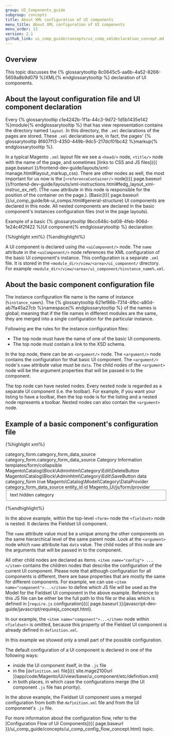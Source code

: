 ```yaml
---
group: UI_Components_guide
subgroup: concepts
title: About XML сonfiguration of UI сomponents
menu_title: About XML сonfiguration of UI сomponents
menu_order: 13
version: 2.1
github_link: ui_comp_guide/concepts/ui_comp_xmldeclaration_concept.md
---
```


## Overview

This topic discusses the {% glossarytooltip 8c0645c5-aa6b-4a52-8266-5659a8b9d079 %}XML{% endglossarytooltip %} declaration of UI components.

## About the layout configuration file and UI component declaration
Every {% glossarytooltip c1e4242b-1f1a-44c3-9d72-1d5b1435e142 %}module{% endglossarytooltip %} that has view representation contains the directory named `layout`. In this directory, the `.xml` declarations of the pages are stored. These `.xml` declarations are, in fact, the pages' {% glossarytooltip 8f407f13-4350-449b-9dc5-217dcf01bc42 %}markup{% endglossarytooltip %}.

In a typical Magento `.xml` layout file we see a `<head/>` node, `<title/>` node with the name of the page, and sometimes [links to CSS and JS files]({{ page.baseurl }}/frontend-dev-guide/layouts/xml-manage.html#layout_markup_css). There are other nodes as well, the most important for us now is the [`<referenceContainer/>` node]({{ page.baseurl }}/frontend-dev-guide/layouts/xml-instructions.html#fedg_layout_xml-instruc_ex_ref). (The `name` attribute in this node is responsible for the position of the container on the page.). [Basic]({{ page.baseurl }}/ui_comp_guide/bk-ui_comps.html#general-structure) UI components are declared in this node. All nested components are declared in the basic component's instances configuration files (not in the page layouts).

Example of a basic {% glossarytooltip 9bcc648c-bd08-4feb-906d-1e24c4f2f422 %}UI component{% endglossarytooltip %} declaration:

{%highlight xml%}
<referenceContainer name="page-container">
	<uiComponent name="%instance_name%"/>
</referenceContainer>
{%endhighlight%}

A UI component is declared using the `<uiComponent/>` node. The `name` attribute in the `<uiComponent/>` node references the XML configuration of the basic UI component's instance. This configuration is a separate `.xml` file. It is stored in the `<module_dir>/view/<area>/ui_component/` directory. For example `<module_dir>/view/<area>/ui_component/%instance_name%.xml`.


## About the basic component configuration file

The instance configuration file name is the name of instance (`%instance_name%`). The {% glossarytooltip 621ef86b-7314-4fbc-a80d-ab7fa45a27cb %}namespace{% endglossarytooltip %} of the names is global; meaning that if the file names in different modules are the same, they are merged into a single configuration for the particular instance.

Following are the rules for the instance configuration files:

* The top node must have the name of one of the basic UI components. <!-- need to mention or link what components -->
* The top node must contain a link to the XSD schema.

In the top node, there can be an `<argument/>` node. The `<argument/>` node contains the configuration for that basic UI component. The `<argument/>` node's `name` attribute value must be `data`. The child nodes of the `<argument>` node will be the argument properties that will be passed in to the component.

The top node can have nested nodes. Every nested node is regarded as a separate UI component (i.e. the toolbar). For example, if you want your listing to have a toolbar, then the top node is for the listing and a nested node represents a toolbar. Nested nodes can also contain the `<argument>` node.


## Example of a basic component's configuration file

{%highlight xml%}
<?xml version="1.0" encoding="UTF-8"?>
<!--
/**
 * Copyright © 2016 Magento. All rights reserved.
 * See COPYING.txt for license details.
 */
-->
<form xmlns:xsi="http://www.w3.org/2001/XMLSchema-instance"
      xsi:noNamespaceSchemaLocation="urn:magento:module:Magento_Ui:etc/ui_configuration.xsd">
    <argument name="data" xsi:type="array">
        <item name="js_config" xsi:type="array">
            <item name="provider" xsi:type="string">category_form.category_form_data_source</item>
            <item name="deps" xsi:type="string">category_form.category_form_data_source</item>
        </item>
        <item name="label" xsi:type="string" translate="true">Category Information</item>
        <item name="template" xsi:type="string">templates/form/collapsible</item>
        <item name="buttons" xsi:type="array">
            <item name="delete" xsi:type="string">Magento\Catalog\Block\Adminhtml\Category\Edit\DeleteButton</item>
            <item name="save" xsi:type="string">Magento\Catalog\Block\Adminhtml\Category\Edit\SaveButton</item>
        </item>
        <item name="config" xsi:type="array">
            <item name="dataScope" xsi:type="string">data</item>
            <item name="namespace" xsi:type="string">category_form</item>
        </item>
        <item name="reverseMetadataMerge" xsi:type="boolean">true</item>
    </argument>
    <dataSource name="category_form_data_source">
        <argument name="dataProvider" xsi:type="configurableObject">
            <argument name="class" xsi:type="string">Magento\Catalog\Model\Category\DataProvider</argument>
            <argument name="name" xsi:type="string">category_form_data_source</argument>
            <argument name="primaryFieldName" xsi:type="string">entity_id</argument>
            <argument name="requestFieldName" xsi:type="string">id</argument>
            <argument name="data" xsi:type="array">
                <item name="config" xsi:type="array">
                    <item name="submit_url" xsi:type="url" path="catalog/category/save"/>
                    <item name="validate_url" xsi:type="url" path="catalog/category/validate"/>
                </item>
            </argument>
        </argument>
        <argument name="data" xsi:type="array">
            <item name="js_config" xsi:type="array">
                <item name="component" xsi:type="string">Magento_Ui/js/form/provider</item>
            </item>
        </argument>
    </dataSource>
    <fieldset name="general">
        <field name="id">
            <argument name="data" xsi:type="array">
                <item name="config" xsi:type="array">
                    <item name="dataType" xsi:type="string">text</item>
                    <item name="formElement" xsi:type="string">hidden</item>
                    <item name="source" xsi:type="string">category</item>
                </item>
            </argument>
        </field>
    </fieldset>
</form>

{%endhighlight%}

In the above example, within the top-level `<form>` node the `<fieldset>` node is nested. It declares the Fieldset UI component.

The `name` attribute value must be a unique among the other components on the same hierarchical level of the same parent node. Look at the `<argument>` node which `name` attribute has `data` value. The child nodes of this node are the arguments that will be passed in to the component.

All other child nodes are declared as items. `<item name="config"> ...</item>` contains the children nodes that describe the configuration of the current UI component. Please note that although configuration for all components is different, there are base properties that are mostly the same for different components. For example, we can use `<item name="component">...</item>` to define which JS file will be used as the Model for the  Fieldset UI component in the above example. Reference to this JS file can be either be the full path to this file or the alias which is defined in [`require.js` configuration]({{ page.baseurl }}/javascript-dev-guide/javascript/requirejs_concept.html).

In our example, the `<item name="component">...</item>` node within `<fieldset>` is omitted, because this property of the Fieldset UI component is already defined in `definition.xml`.

In this example we showed only a small part of the possible configuration.

The default configuration of a UI component is declared in one of the following ways:

- inside the UI component itself, in the `.js` file
- in the [`definition.xml` file]({{ site.mage2100url }}app/code/Magento/Ui/view/base/ui_component/etc/definition.xml)
- in both places, in which case the configurations merge (the UI component `.js` file has priority).

In the above example, the Fieldset UI component uses a merged configuration from both the `definition.xml` file and from the UI componenet's `.js` file.

For more information about the configuration flow, refer to  the [Configuration Flow of UI Components]({{ page.baseurl }}/ui_comp_guide/concepts/ui_comp_config_flow_concept.html) topic.
